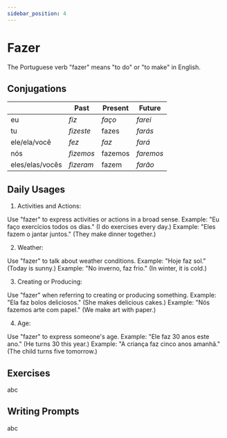```yaml
---
sidebar_position: 4
---
```


# Fazer

The Portuguese verb "fazer" means "to do" or "to make" in English.

## Conjugations

|                 | Past      | Present | Future    |
| --------------- | --------- | ------- | --------- |
| eu              | _fiz_     | _faço_  | _farei_   |
| tu              | _fizeste_ | fazes   | _farás_   |
| ele/ela/você    | _fez_     | _faz_   | _fará_    |
| nós             | _fizemos_ | fazemos | _faremos_ |
| eles/elas/vocês | _fizeram_ | fazem   | _farão_   |

## Daily Usages

1. Activities and Actions:

Use "fazer" to express activities or actions in a broad sense.
Example: "Eu faço exercícios todos os dias." (I do exercises every day.)
Example: "Eles fazem o jantar juntos." (They make dinner together.)

2. Weather:

Use "fazer" to talk about weather conditions.
Example: "Hoje faz sol." (Today is sunny.)
Example: "No inverno, faz frio." (In winter, it is cold.)

3. Creating or Producing:

Use "fazer" when referring to creating or producing something.
Example: "Ela faz bolos deliciosos." (She makes delicious cakes.)
Example: "Nós fazemos arte com papel." (We make art with paper.)

4. Age:

Use "fazer" to express someone's age.
Example: "Ele faz 30 anos este ano." (He turns 30 this year.)
Example: "A criança faz cinco anos amanhã." (The child turns five tomorrow.)

## Exercises

abc

## Writing Prompts

abc
